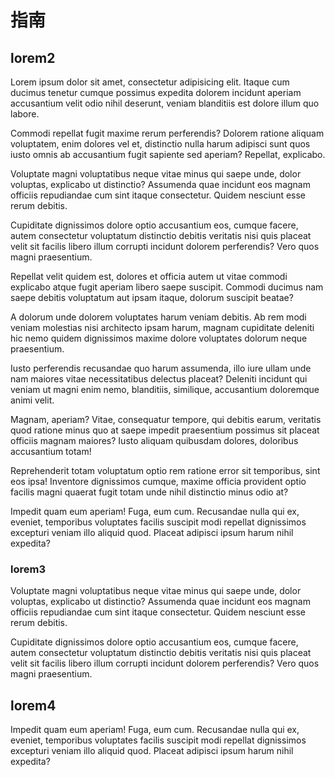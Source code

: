 # 指南

## lorem2

Lorem ipsum dolor sit amet, consectetur adipisicing elit. Itaque cum ducimus tenetur cumque possimus expedita dolorem incidunt aperiam accusantium velit odio nihil deserunt, veniam blanditiis est dolore illum quo labore.

Commodi repellat fugit maxime rerum perferendis? Dolorem ratione aliquam voluptatem, enim dolores vel et, distinctio nulla harum adipisci sunt quos iusto omnis ab accusantium fugit sapiente sed aperiam? Repellat, explicabo.

Voluptate magni voluptatibus neque vitae minus qui saepe unde, dolor voluptas, explicabo ut distinctio? Assumenda quae incidunt eos magnam officiis repudiandae cum sint itaque consectetur. Quidem nesciunt esse rerum debitis.

Cupiditate dignissimos dolore optio accusantium eos, cumque facere, autem consectetur voluptatum distinctio debitis veritatis nisi quis placeat velit sit facilis libero illum corrupti incidunt dolorem perferendis? Vero quos magni praesentium.

Repellat velit quidem est, dolores et officia autem ut vitae commodi explicabo atque fugit aperiam libero saepe suscipit. Commodi ducimus nam saepe debitis voluptatum aut ipsam itaque, dolorum suscipit beatae?

A dolorum unde dolorem voluptates harum veniam debitis. Ab rem modi veniam molestias nisi architecto ipsam harum, magnam cupiditate deleniti hic nemo quidem dignissimos maxime dolore voluptates dolorum neque praesentium.

Iusto perferendis recusandae quo harum assumenda, illo iure ullam unde nam maiores vitae necessitatibus delectus placeat? Deleniti incidunt qui veniam ut magni enim nemo, blanditiis, similique, accusantium doloremque animi velit.

Magnam, aperiam? Vitae, consequatur tempore, qui debitis earum, veritatis quod ratione minus quo at saepe impedit praesentium possimus sit placeat officiis magnam maiores? Iusto aliquam quibusdam dolores, doloribus accusantium totam!

Reprehenderit totam voluptatum optio rem ratione error sit temporibus, sint eos ipsa! Inventore dignissimos cumque, maxime officia provident optio facilis magni quaerat fugit totam unde nihil distinctio minus odio at?

Impedit quam eum aperiam! Fuga, eum cum. Recusandae nulla qui ex, eveniet, temporibus voluptates facilis suscipit modi repellat dignissimos excepturi veniam illo aliquid quod. Placeat adipisci ipsum harum nihil expedita?

### lorem3

Voluptate magni voluptatibus neque vitae minus qui saepe unde, dolor voluptas, explicabo ut distinctio? Assumenda quae incidunt eos magnam officiis repudiandae cum sint itaque consectetur. Quidem nesciunt esse rerum debitis.

Cupiditate dignissimos dolore optio accusantium eos, cumque facere, autem consectetur voluptatum distinctio debitis veritatis nisi quis placeat velit sit facilis libero illum corrupti incidunt dolorem perferendis? Vero quos magni praesentium.

## lorem4

Impedit quam eum aperiam! Fuga, eum cum. Recusandae nulla qui ex, eveniet, temporibus voluptates facilis suscipit modi repellat dignissimos excepturi veniam illo aliquid quod. Placeat adipisci ipsum harum nihil expedita?